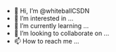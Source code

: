 - 👋 Hi, I’m @whiteballCSDN
- 👀 I’m interested in ...
- 🌱 I’m currently learning ...
- 💞️ I’m looking to collaborate on ...
- 📫 How to reach me ...

<!---
whiteballCSDN/whiteballCSDN is a ✨ special ✨ repository because its `README.md` (this file) appears on your GitHub profile.
You can click the Preview link to take a look at your changes.
--->
